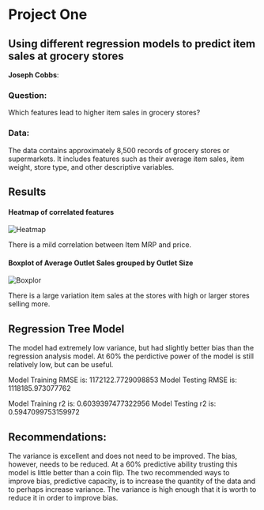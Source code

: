 # Project One
## Using different regression models to predict item sales at grocery stores 

**Joseph Cobbs**: 

### Question:

Which features lead to higher item sales in grocery stores?


### Data:
The data contains approximately 8,500 records of grocery stores or supermarkets. It includes features such as their average item sales, item weight, store type, and other descriptive variables. 


## Results
#### Heatmap of correlated features
![Heatmap](https://user-images.githubusercontent.com/49537432/216637955-45dd7dc7-fcb9-4ba9-ae85-3232966c9f17.png)

There is a mild correlation between Item MRP and price. 

#### Boxplot of Average Outlet Sales grouped by Outlet Size

![Boxplor](https://user-images.githubusercontent.com/49537432/216632493-5cb60616-3b6f-4cda-a619-32b4b8641d96.png)

There is a large variation item sales at the stores with high or larger stores selling more. 

## Regression Tree Model 

The model had extremely low variance, but had slightly better bias than the regression analysis model. At 60% the perdictive power of the model is still relatively low, but can be useful. 

Model Training RMSE is: 1172122.7729098853
Model Testing RMSE is: 1118185.973077762

Model Training r2 is: 0.6039397477322956
Model Testing r2 is: 0.5947099753159972


## Recommendations:

The variance is excellent and does not need to be improved. The bias, however, needs to be reduced. At a 60% predictive ability trusting this model is little better than a coin flip. The two recommended ways to improve bias, predictive capacity, is to increase the quantity of the data and to perhaps increase variance. The variance is high enough that it is worth to reduce it in order to improve bias. 


